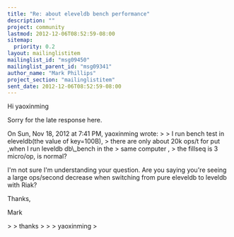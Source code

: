 ```yaml
---
title: "Re: about eleveldb bench performance"
description: ""
project: community
lastmod: 2012-12-06T08:52:59-08:00
sitemap:
  priority: 0.2
layout: mailinglistitem
mailinglist_id: "msg09450"
mailinglist_parent_id: "msg09341"
author_name: "Mark Phillips"
project_section: "mailinglistitem"
sent_date: 2012-12-06T08:52:59-08:00
---
```



Hi yaoxinming

Sorry for the late response here.

On Sun, Nov 18, 2012 at 7:41 PM, yaoxinming  wrote:
&gt;
&gt; I run bench test in eleveldb(the value of key=100B),
&gt; there are only about 20k ops/t for put ,when I run leveldb db\\_bench in the
&gt; same computer ,
&gt; the fillseq is 3 micro/op, is normal?

I'm not sure I'm understanding your question. Are you saying you're
seeing a large ops/second decrease when switching from pure eleveldb
to leveldb with Riak?

Thanks,

Mark

&gt;
&gt; thanks
&gt;
&gt;
&gt; yaoxinming
&gt;
